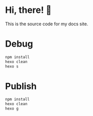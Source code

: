 # Hi, there! 🤣
This is the source code for my docs site.

# Debug
``` bash
npm install
hexo clean
hexo s
```

# Publish
``` bash
npm install
hexo clean
hexo g
```
